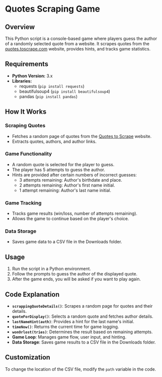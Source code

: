 # Quotes Scraping Game

## Overview
This Python script is a console-based game where players guess the author of a randomly selected quote from a website. It scrapes quotes from the [quotes.toscrape.com](https://quotes.toscrape.com) website, provides hints, and tracks game statistics.

## Requirements
- **Python Version:** 3.x
- **Libraries:**
  - requests (`pip install requests`)
  - beautifulsoup4 (`pip install beautifulsoup4`)
  - pandas (`pip install pandas`)

## How It Works

### Scraping Quotes

- Fetches a random page of quotes from the [Quotes to Scrape](https://quotes.toscrape.com) website.
- Extracts quotes, authors, and author links.

### Game Functionality

- A random quote is selected for the player to guess.
- The player has 5 attempts to guess the author.
- Hints are provided after certain numbers of incorrect guesses:
  - 3 attempts remaining: Author's birthdate and place.
  - 2 attempts remaining: Author's first name initial.
  - 1 attempt remaining: Author's last name initial.

### Game Tracking

- Tracks game results (win/loss, number of attempts remaining).
- Allows the game to continue based on the player's choice.

### Data Storage

- Saves game data to a CSV file in the Downloads folder.

## Usage

1. Run the script in a Python environment.
2. Follow the prompts to guess the author of the displayed quote.
3. After the game ends, you will be asked if you want to play again.

## Code Explanation

- **`scrappingQuoteDetails()`**: Scrapes a random page for quotes and their details.
- **`quoteForDisplay()`**: Selects a random quote and fetches author details.
- **`lastNameHint(auth)`**: Provides a hint for the last name's initial.
- **`timeNow()`**: Returns the current time for game logging.
- **`wonOrlost(tries)`**: Determines the result based on remaining attempts.
- **Game Loop**: Manages game flow, user input, and hinting.
- **Data Storage**: Saves game results to a CSV file in the Downloads folder.

## Customization

To change the location of the CSV file, modify the `path` variable in the code.
